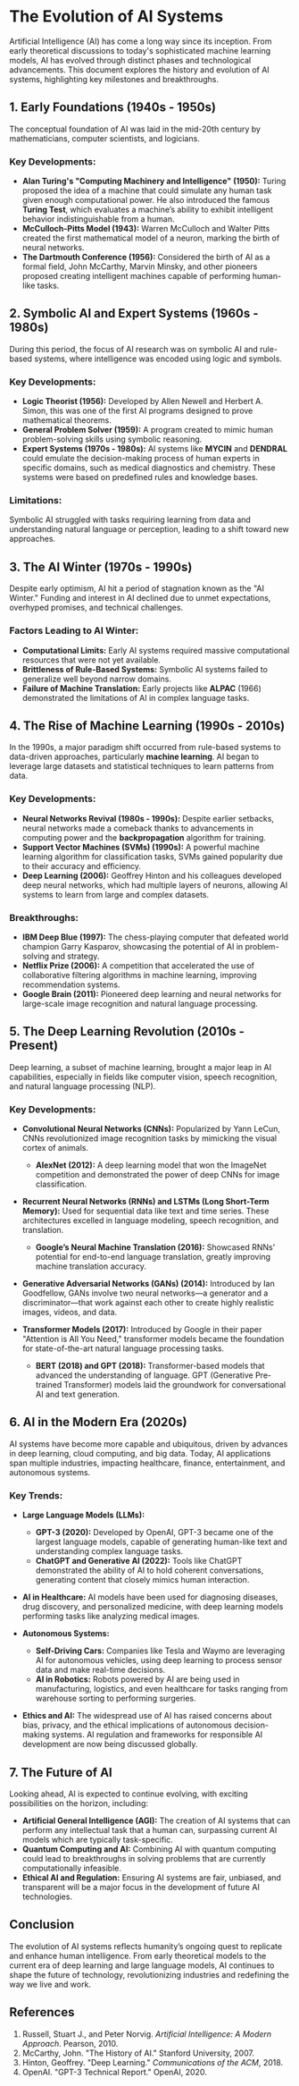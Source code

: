 # The Evolution of AI Systems

Artificial Intelligence (AI) has come a long way since its inception. From early theoretical discussions to today's sophisticated machine learning models, AI has evolved through distinct phases and technological advancements. This document explores the history and evolution of AI systems, highlighting key milestones and breakthroughs.

## 1. Early Foundations (1940s - 1950s)

The conceptual foundation of AI was laid in the mid-20th century by mathematicians, computer scientists, and logicians.

### Key Developments:
- **Alan Turing's "Computing Machinery and Intelligence" (1950):** Turing proposed the idea of a machine that could simulate any human task given enough computational power. He also introduced the famous **Turing Test**, which evaluates a machine’s ability to exhibit intelligent behavior indistinguishable from a human.
- **McCulloch-Pitts Model (1943):** Warren McCulloch and Walter Pitts created the first mathematical model of a neuron, marking the birth of neural networks.
- **The Dartmouth Conference (1956):** Considered the birth of AI as a formal field, John McCarthy, Marvin Minsky, and other pioneers proposed creating intelligent machines capable of performing human-like tasks.

## 2. Symbolic AI and Expert Systems (1960s - 1980s)

During this period, the focus of AI research was on symbolic AI and rule-based systems, where intelligence was encoded using logic and symbols.

### Key Developments:
- **Logic Theorist (1956):** Developed by Allen Newell and Herbert A. Simon, this was one of the first AI programs designed to prove mathematical theorems.
- **General Problem Solver (1959):** A program created to mimic human problem-solving skills using symbolic reasoning.
- **Expert Systems (1970s - 1980s):** AI systems like **MYCIN** and **DENDRAL** could emulate the decision-making process of human experts in specific domains, such as medical diagnostics and chemistry. These systems were based on predefined rules and knowledge bases.

### Limitations:
Symbolic AI struggled with tasks requiring learning from data and understanding natural language or perception, leading to a shift toward new approaches.

## 3. The AI Winter (1970s - 1990s)

Despite early optimism, AI hit a period of stagnation known as the "AI Winter." Funding and interest in AI declined due to unmet expectations, overhyped promises, and technical challenges.

### Factors Leading to AI Winter:
- **Computational Limits:** Early AI systems required massive computational resources that were not yet available.
- **Brittleness of Rule-Based Systems:** Symbolic AI systems failed to generalize well beyond narrow domains.
- **Failure of Machine Translation:** Early projects like **ALPAC** (1966) demonstrated the limitations of AI in complex language tasks.

## 4. The Rise of Machine Learning (1990s - 2010s)

In the 1990s, a major paradigm shift occurred from rule-based systems to data-driven approaches, particularly **machine learning**. AI began to leverage large datasets and statistical techniques to learn patterns from data.

### Key Developments:
- **Neural Networks Revival (1980s - 1990s):** Despite earlier setbacks, neural networks made a comeback thanks to advancements in computing power and the **backpropagation** algorithm for training.
- **Support Vector Machines (SVMs) (1990s):** A powerful machine learning algorithm for classification tasks, SVMs gained popularity due to their accuracy and efficiency.
- **Deep Learning (2006):** Geoffrey Hinton and his colleagues developed deep neural networks, which had multiple layers of neurons, allowing AI systems to learn from large and complex datasets.
  
### Breakthroughs:
- **IBM Deep Blue (1997):** The chess-playing computer that defeated world champion Garry Kasparov, showcasing the potential of AI in problem-solving and strategy.
- **Netflix Prize (2006):** A competition that accelerated the use of collaborative filtering algorithms in machine learning, improving recommendation systems.
- **Google Brain (2011):** Pioneered deep learning and neural networks for large-scale image recognition and natural language processing.

## 5. The Deep Learning Revolution (2010s - Present)

Deep learning, a subset of machine learning, brought a major leap in AI capabilities, especially in fields like computer vision, speech recognition, and natural language processing (NLP).

### Key Developments:
- **Convolutional Neural Networks (CNNs):** Popularized by Yann LeCun, CNNs revolutionized image recognition tasks by mimicking the visual cortex of animals.
  - **AlexNet (2012):** A deep learning model that won the ImageNet competition and demonstrated the power of deep CNNs for image classification.
  
- **Recurrent Neural Networks (RNNs) and LSTMs (Long Short-Term Memory):** Used for sequential data like text and time series. These architectures excelled in language modeling, speech recognition, and translation.
  - **Google’s Neural Machine Translation (2016):** Showcased RNNs’ potential for end-to-end language translation, greatly improving machine translation accuracy.

- **Generative Adversarial Networks (GANs) (2014):** Introduced by Ian Goodfellow, GANs involve two neural networks—a generator and a discriminator—that work against each other to create highly realistic images, videos, and data.

- **Transformer Models (2017):** Introduced by Google in their paper "Attention is All You Need," transformer models became the foundation for state-of-the-art natural language processing tasks.
  - **BERT (2018) and GPT (2018):** Transformer-based models that advanced the understanding of language. GPT (Generative Pre-trained Transformer) models laid the groundwork for conversational AI and text generation.

## 6. AI in the Modern Era (2020s)

AI systems have become more capable and ubiquitous, driven by advances in deep learning, cloud computing, and big data. Today, AI applications span multiple industries, impacting healthcare, finance, entertainment, and autonomous systems.

### Key Trends:
- **Large Language Models (LLMs):**
  - **GPT-3 (2020):** Developed by OpenAI, GPT-3 became one of the largest language models, capable of generating human-like text and understanding complex language tasks.
  - **ChatGPT and Generative AI (2022):** Tools like ChatGPT demonstrated the ability of AI to hold coherent conversations, generating content that closely mimics human interaction.
  
- **AI in Healthcare:** AI models have been used for diagnosing diseases, drug discovery, and personalized medicine, with deep learning models performing tasks like analyzing medical images.
  
- **Autonomous Systems:**
  - **Self-Driving Cars:** Companies like Tesla and Waymo are leveraging AI for autonomous vehicles, using deep learning to process sensor data and make real-time decisions.
  - **AI in Robotics:** Robots powered by AI are being used in manufacturing, logistics, and even healthcare for tasks ranging from warehouse sorting to performing surgeries.

- **Ethics and AI:** The widespread use of AI has raised concerns about bias, privacy, and the ethical implications of autonomous decision-making systems. AI regulation and frameworks for responsible AI development are now being discussed globally.

## 7. The Future of AI

Looking ahead, AI is expected to continue evolving, with exciting possibilities on the horizon, including:

- **Artificial General Intelligence (AGI):** The creation of AI systems that can perform any intellectual task that a human can, surpassing current AI models which are typically task-specific.
- **Quantum Computing and AI:** Combining AI with quantum computing could lead to breakthroughs in solving problems that are currently computationally infeasible.
- **Ethical AI and Regulation:** Ensuring AI systems are fair, unbiased, and transparent will be a major focus in the development of future AI technologies.

## Conclusion

The evolution of AI systems reflects humanity’s ongoing quest to replicate and enhance human intelligence. From early theoretical models to the current era of deep learning and large language models, AI continues to shape the future of technology, revolutionizing industries and redefining the way we live and work.

## References
1. Russell, Stuart J., and Peter Norvig. *Artificial Intelligence: A Modern Approach*. Pearson, 2010.
2. McCarthy, John. "The History of AI." Stanford University, 2007.
3. Hinton, Geoffrey. "Deep Learning." *Communications of the ACM*, 2018.
4. OpenAI. "GPT-3 Technical Report." OpenAI, 2020.
